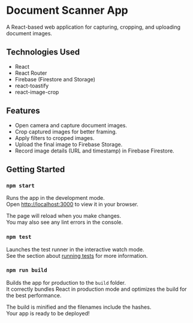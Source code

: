 # Document Scanner App

A React-based web application for capturing, cropping, and uploading document images.

<!-- ## Demo

[View Demo](#)  -->

## Technologies Used

- React
- React Router
- Firebase (Firestore and Storage)
- react-toastify
- react-image-crop

## Features

- Open camera and capture document images.
- Crop captured images for better framing.
- Apply filters to cropped images.
- Upload the final image to Firebase Storage.
- Record image details (URL and timestamp) in Firebase Firestore.

## Getting Started

### `npm start`

Runs the app in the development mode.\
Open [http://localhost:3000](http://localhost:3000) to view it in your browser.

The page will reload when you make changes.\
You may also see any lint errors in the console.

### `npm test`

Launches the test runner in the interactive watch mode.\
See the section about [running tests](https://facebook.github.io/create-react-app/docs/running-tests) for more information.

### `npm run build`

Builds the app for production to the `build` folder.\
It correctly bundles React in production mode and optimizes the build for the best performance.

The build is minified and the filenames include the hashes.\
Your app is ready to be deployed!
